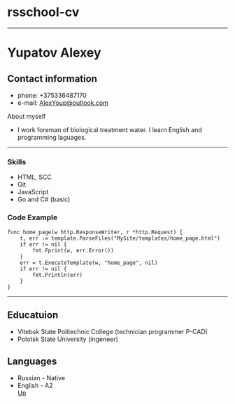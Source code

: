# rsschool-cv
--- 
<a id="anchor"></a>
# Yupatov Alexey
## Contact information

* phone: +375336487170 
* e-mail: AlexYoup@outlook.com
   
About myself

* I work foreman of biological treatment water. I learn English and programming laguages.
---
### Skills
* HTML, SCC
* Git
* JavaScript
* Go and C# (basic)
### Code Example
```
func home_page(w http.ResponseWriter, r *http.Request) {
	t, err := template.ParseFiles("MySite/templates/home_page.html")
	if err != nil {
		fmt.Fprint(w, err.Error())
	}
	err = t.ExecuteTemplate(w, "home_page", nil)
	if err != nil {
		fmt.Println(err)
	}
}
```
---
## Educatuion
* Vitebsk State Politechnic College (technician programmer P-CAD) 
* Polotsk State University (ingeneer)
## Languages
* Russian - Native
* English - A2 <br>
[Up](#anchor)
